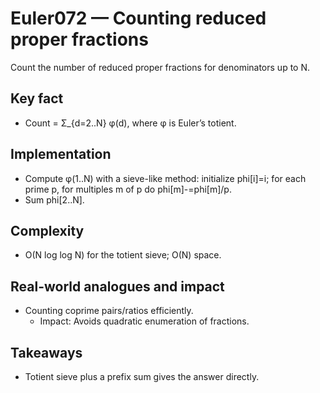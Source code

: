 # Euler072 — Counting reduced proper fractions

Count the number of reduced proper fractions for denominators up to N.

## Key fact

- Count = Σ_{d=2..N} φ(d), where φ is Euler’s totient.

## Implementation

- Compute φ(1..N) with a sieve-like method: initialize phi[i]=i; for each prime p, for multiples m of p do phi[m]-=phi[m]/p.
- Sum phi[2..N].

## Complexity
- O(N log log N) for the totient sieve; O(N) space.

## Real-world analogues and impact
- Counting coprime pairs/ratios efficiently.
  - Impact: Avoids quadratic enumeration of fractions.

## Takeaways
- Totient sieve plus a prefix sum gives the answer directly.
